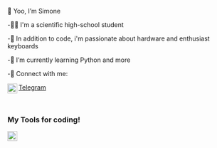   👋 Yoo, I’m Simone 
  
-🧑‍🎓  I'm a scientific high-school student

-👀  In addition to code, i'm passionate about hardware and enthusiast keyboards

-🌱  I’m currently learning Python and more


-📇  Connect with me:

<img align="left" alt="codeSTACKr | Telegram" width="22px" src="https://upload.wikimedia.org/wikipedia/commons/thumb/8/82/Telegram_logo.svg/1024px-Telegram_logo.svg.png"/>[Telegram](https://www.t.me/si_gis)

<br />

### My Tools for coding!

<img align="left" alt="codeSTACKr | Telegram" width="22px" src="https://resources.jetbrains.com/storage/products/toolbox/img/meta/toolbox_logo_300x300.png"/>


<!---
SimoneGenovese1/SimoneGenovese1 is a ✨ special ✨ repository because its `README.md` (this file) appears on your GitHub profile.
You can click the Preview link to take a look at your changes.
--->
